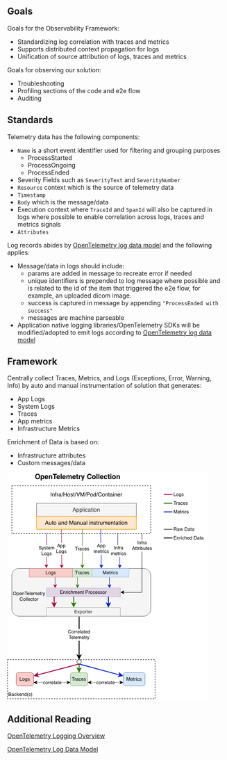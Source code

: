 ## Goals 

Goals for the Observability Framework: 
* Standardizing log correlation with traces and metrics 
* Supports distributed context propagation for logs
* Unification of source attribution of logs, traces and metrics 

Goals for observing our solution: 
* Troubleshooting
* Profiling sections of the code and e2e flow 
* Auditing  


## Standards

Telemetry data has the following components: 
* `Name` is a short event identifier used for filtering and grouping purposes 
    * ProcessStarted
    * ProcessOngoing
    * ProcessEnded 
* Severity Fields such as `SeverityText` and `SeverityNumber`
* `Resource` context which is the source of telemetry data
* `Timestamp`
* `Body` which is the message/data
* Execution context where `TraceId` and `SpanId` will also be captured in logs where possible to enable correlation across logs, traces and metrics signals
* `Attributes`

Log records abides by [OpenTelemetry log data model](https://github.com/open-telemetry/opentelemetry-specification/blob/master/specification/logs/data-model.md) and the following applies: 
* Message/data in logs should include: 
    * params are added in message to recreate error if needed
    * unique identifiers is prepended to log message where possible and is related to the id of the item that triggered the e2e flow, for example, an uploaded dicom image. 
    * success is captured in message by appending `"ProcessEnded with success"`
    * messages are machine parseable 
* Application native logging libraries/OpenTelemetry SDKs will be modified/adopted to emit logs according to [OpenTelemetry log data model](https://github.com/open-telemetry/opentelemetry-specification/blob/master/specification/logs/data-model.md)

## Framework 

Centrally collect Traces, Metrics, and Logs (Exceptions, Error,  Warning, Info) by auto and manual instrumentation of solution that generates: 
* App Logs 
* System Logs 
* Traces 
* App metrics 
* Infrastructure Metrics 

Enrichment of Data is based on: 
* Infrastructure attributes
* Custom messages/data  

![framework](./img/unified-collection.png)

## Additional Reading 

[OpenTelemetry Logging Overview](https://github.com/open-telemetry/opentelemetry-specification/blob/master/specification/logs/overview.md)

[OpenTelemetry Log Data Model](https://github.com/open-telemetry/opentelemetry-specification/blob/master/specification/logs/data-model.md)